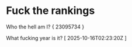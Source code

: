 # Fuck the rankings

Who the hell am I?
{ 23095734 }

What fucking year is it?
[ 2025-10-16T02:23:20Z ]
